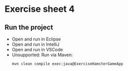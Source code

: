 # Exercise sheet 4

## Run the project
- Open and run in Eclipse
- Open and run in IntelliJ
- Open and run in VSCode
- Unsupported: Run via Maven:
  ```sh
  mvn clean compile exec:java@ExerciseHamsterGameApp
  ```
 
